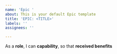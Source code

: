 ```yaml
---
name: 'Epic '
about: This is your default Epic template
title: 'EPIC: <TITLE>'
labels: ''
assignees: ''

---
```


As a **role**, I can **capability**, so that **received benefits**
